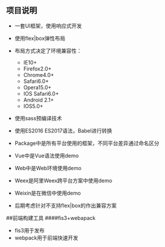 ## 项目说明
* 一套UI框架，使用响应式开发
* 使用flex|box弹性布局
* 布局方式决定了环境兼容性：
    * IE10+ 
    * Firefox2.0+ 
    * Chrome4.0+ 
    * Safari6.0+ 
    * Opera15.0+ 
    * IOS Safari6.0+ 
    * Android 2.1+ 
    * IOS5.0+
* 使用sass预编译技术
* 使用ES2016 ES2017语法，Babel进行转换
* Package中是所有平台使用的框架，不同平台差异通过命名区分
* Vue中是Vue语法使用demo
* Web中是Web环境使用demo
* Weex是阿里Weex跨平台方案中使用demo
* Weixin是在微信中使用demo


* 后期考虑针对不支持flex|box的作出兼容方案

##前端构建工具
####fis3+webapack
* fis3用于发布
* webpack用于前端快速开发